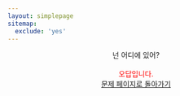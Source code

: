 ```yaml
---
layout: simplepage
sitemap:
  exclude: 'yes'
---
```



<p align="center">
넌 어디에 있어?<br>
<br>
<span style="color: red">오답입니다.<br></span>
<a href="/labyrinth/un520181004">문제 페이지로 돌아가기</a>
<br>
</p>